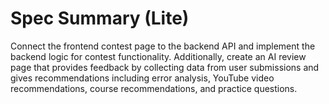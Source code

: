 # Spec Summary (Lite)

Connect the frontend contest page to the backend API and implement the backend logic for contest functionality. Additionally, create an AI review page that provides feedback by collecting data from user submissions and gives recommendations including error analysis, YouTube video recommendations, course recommendations, and practice questions.